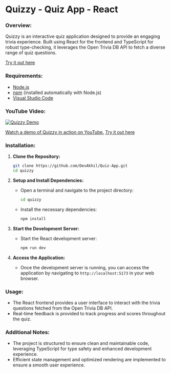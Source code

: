 # Quizzy - Quiz App - React

### Overview:
Quizzy is an interactive quiz application designed to provide an engaging trivia experience. Built using React for the frontend and TypeScript for robust type-checking, it leverages the Open Trivia DB API to fetch a diverse range of quiz questions.

[Try it out here](https://quizzybyakhil.netlify.app/)

### Requirements:
- [Node.js](https://nodejs.org/)
- [npm](https://www.npmjs.com/) (installed automatically with Node.js)
- [Visual Studio Code](https://code.visualstudio.com/)

### YouTube Video:
[![Quizzy Demo](https://i.imgur.com/5iAD2Q8.png)](https://www.youtube.com/watch?v=ZtKz_9sDDY0)

[Watch a demo of Quizzy in action on YouTube.](https://www.youtube.com/watch?v=ZtKz_9sDDY0)
[Try it out here](https://quizzybyakhil.netlify.app/)
### Installation:

1. **Clone the Repository:**
    ```bash
    git clone https://github.com/DevAkhil/Quiz-App.git
    cd quizzy
    ```

2. **Setup and Install Dependencies:**
    - Open a terminal and navigate to the project directory:
        ```bash
        cd quizzy
        ```
    - Install the necessary dependencies:
        ```bash
        npm install
        ```

3. **Start the Development Server:**
    - Start the React development server:
        ```bash
        npm run dev
        ```

4. **Access the Application:**
    - Once the development server is running, you can access the application by navigating to `http://localhost:5173` in your web browser.

### Usage:
- The React frontend provides a user interface to interact with the trivia questions fetched from the Open Trivia DB API.
- Real-time feedback is provided to track progress and scores throughout the quiz.

### Additional Notes:
- The project is structured to ensure clean and maintainable code, leveraging TypeScript for type safety and enhanced development experience.
- Efficient state management and optimized rendering are implemented to ensure a smooth user experience.

